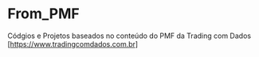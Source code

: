 # From_PMF
Códgios e Projetos baseados no conteúdo do PMF da Trading com Dados [https://www.tradingcomdados.com.br]
